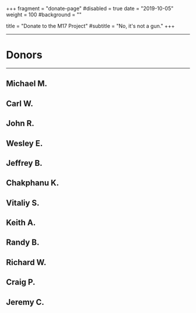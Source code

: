 +++
fragment = "donate-page"
#disabled = true
date = "2019-10-05"
weight = 100
#background = ""

title = "Donate to the M17 Project"
#subtitle = "No, it's not a gun."
+++

---

# Donors

---

## Michael M.
## Carl W.
## John R.
## Wesley E.
## Jeffrey B.
## Chakphanu K.
## Vitaliy S.
## Keith A.
## Randy B.
## Richard W.
## Craig P.
## Jeremy C.
